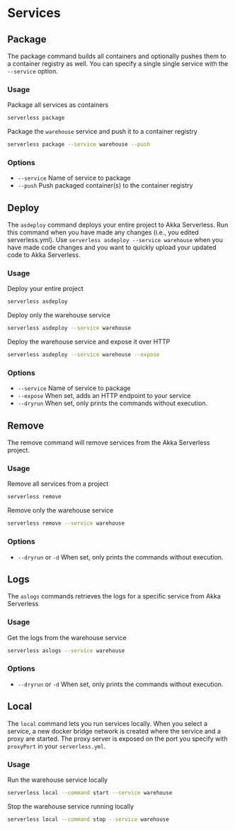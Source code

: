 # Services

## Package

The package command builds all containers and optionally pushes them to a container registry as well. You can specify a single single service with the `--service` option.

### Usage

Package all services as containers

```bash
serverless package
```

Package the `warehouse` service and push it to a container registry

```bash
serverless package --service warehouse --push
```

### Options

* `--service` Name of service to package
* `--push` Push packaged container(s) to the container registry

## Deploy

The `asdeploy` command deploys your entire project to Akka Serverless. Run this command when you have made any changes (i.e., you edited serverless.yml). Use `serverless asdeploy --service warehouse` when you have made code changes and you want to quickly upload your updated code to Akka Serverless.

### Usage

Deploy your entire project

```bash
serverless asdeploy
```

Deploy only the warehouse service

```bash
serverless asdeploy --service warehouse
```

Deploy the warehouse service and expose it over HTTP

```bash
serverless asdeploy --service warehouse --expose
```

### Options

* `--service` Name of service to package
* `--expose` When set, adds an HTTP endpoint to your service
* `--dryrun` When set, only prints the commands without execution.

## Remove

The remove command will remove services from the Akka Serverless project.

### Usage

Remove all services from a project

```bash
serverless remove
```

Remove only the warehouse service

```bash
serverless remove --service warehouse
```

### Options

* `--dryrun` or `-d` When set, only prints the commands without execution.

## Logs

The `aslogs` commands retrieves the logs for a specific service from Akka Serverless

### Usage

Get the logs from the warehouse service

```bash
serverless aslogs --service warehouse
```

### Options

* `--dryrun` or `-d` When set, only prints the commands without execution.

## Local

The `local` command lets you run services locally. When you select a service, a new docker bridge network is created where the service and a proxy are started. The proxy server is exposed on the port you specify with `proxyPort` in your `serverless.yml`.

### Usage

Run the warehouse service locally

```bash
serverless local --command start --service warehouse
```

Stop the warehouse service running locally

```bash
serverless local --command stop --service warehouse
```
